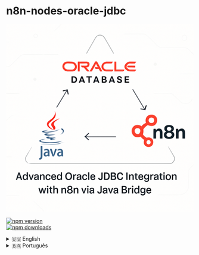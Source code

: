 # n8n-nodes-oracle-jdbc

![Oracle JDBC Advanced N8N](image/README/oracle-n8n.png)

[![npm version](https://img.shields.io/npm/v/n8n-nodes-oracle-jdbc.svg)](https://www.npmjs.com/package/n8n-nodes-oracle-jdbc)  
[![npm downloads](https://img.shields.io/npm/dt/n8n-nodes-oracle-jdbc.svg)](https://www.npmjs.com/package/n8n-nodes-oracle-jdbc)

<details close>
<summary>🇺🇸 English</summary>

---

# 📖 Documentation in English

## 📋 About

Enterprise-grade solution for integrating n8n with Oracle databases using official JDBC technology (ojdbc, UCP), Java Bridge, focusing on high performance, security, and scalability.

**Author:** Jônatas Meireles Sousa Vieira  
**Email:** [jonatas.mei@outlook.com](mailto:jonatas.mei@outlook.com)  
**GitHub:** [@jonales](https://github.com/jonales)

---

## ⭐ Main Features

- **Oracle Enterprise JDBC:** Thin, UCP pooling, failover, Oracle RAC and ADG
- **Advanced Pooling:** Configurable, monitorable, and intelligent pools
- **Batch Operations:** Massive inserts/updates (bulk), optimized processing
- **Transaction Management:** ACID block with savepoint, partial rollback, isolation
- **Full PL/SQL Support:** Procedures, functions, packages, complete IN/OUT control
- **Cloud Support:** OCI, Oracle Wallet, IAM integration
- **Connection Labeling:** Fine-grained auditing and session traceability
- **Security:** SSL/TLS, Wallet, protected logs
- **Monitoring:** Pool statistics, health checks, detailed logging

---

## ⚙️ Installation

```bash
npm install n8n-nodes-oracle-jdbc
```

> Requires Java 11+ and Oracle JDBC drivers (ojdbc11.jar, ucp.jar) inside `/lib`.  
> Use `npm run setup:java` to prepare the environment and check the instructions to download the drivers.

---

## 🔑 Credential Configuration

In n8n, create credentials with the following parameters:

| Field              | Example                           |
| ------------------ | --------------------------------- |
| Host               | `oracle-srv.example.com`          |
| Port               | `1521`                            |
| Connection Type    | `service` / `sid` / `tns`         |
| Service Name       | `ORCL`, `PROD`, `XEPDB1`          |
| Username           | `app_user`                        |
| Password           | `**********`                      |
| Connection Options | Timeout, SSL, wallet, schema, ... |

#### Connection String Examples

- Service: `oracle1.company.com:1521/PROD`
- TNS: `(DESCRIPTION=(ADDRESS=(PROTOCOL=TCP)(HOST=dbhost)(PORT=1521))(CONNECT_DATA=(SERVICE_NAME=MYDB)))`

---

## 🚀 Usage Examples

### **Full Transaction**

```sql
INSERT INTO orders (customer_id, amount) VALUES (:cust_id, :amount);
UPDATE stock SET qty = qty - :qty WHERE product_id = :prod_id;
SAVEPOINT sp1;
DELETE FROM cart WHERE customer_id = :cust_id;
```

### **Optimized Bulk Insert**

Define operation type as "batch", target table, and data batch:

```json
{
	"operationType": "batch",
	"tableName": "customers",
	"batchSize": 1000
}
```

### **Procedure Execution**

```json
{
	"operationType": "procedure",
	"procedureName": "update_price",
	"parameters": [
		{ "name": "p_product_id", "type": "IN", "dataType": "NUMBER", "value": 123 },
		{ "name": "p_new_price", "type": "IN", "dataType": "NUMBER", "value": 72.5 }
	]
}
```

### **Enterprise Pooling**

```ts
import { PoolConfigurationPresets } from './core/AdvancedPoolConfig';

const poolConfig = PoolConfigurationPresets.getHighVolumeOLTP();
```

---

## 🏢 Intelligent Connection Pools

| Type      | Min/Max | Timeout | Use Case                     |
| --------- | ------- | ------- | ---------------------------- |
| Standard  | 5/20    | 30s     | General workloads            |
| High OLTP | 10/50   | 5s      | Very high transaction volume |
| Analytics | 5/20    | 300s    | Reports and queries          |
| Cloud     | 5/25    | 60s     | Integrated with OCI/Wallet   |
| RAC/ADG   | 8/40    | 10s     | High availability setups     |

---

## 📊 Monitoring and Performance

- Batch tested with **hundreds of thousands of records**
- RAC/ADG failover supported via `EnterpriseConnectionPool`
- Pool manager with statistics: connections, borrowed, available, peak, failed
- Configurable statement cache, customizable health-check

---

## 🛡️ Security

- Native support for **SSL/TLS**, Wallet, CA, client certs, etc.
- **Connection Labeling** for session-state auditing
- Mandatory bind parameters (SQL Injection proof)
- Detailed logs and stack traces for enterprise troubleshooting

---

## 🧪 Project Structure

```text
n8n-nodes-oracle-jdbc/
├── core/
│   ├── AdvancedPoolConfig.ts
│   ├── BatchOperations.ts
│   ├── ConnectionPool.ts
│   ├── EnterpriseConnectionPool.ts
│   ├── PoolManager.ts
│   ├── JdbcConnectionManager.ts
│   ├── OracleJdbcDriver.ts
│   ├── TransactionManager.ts
│   ├── QueryExecutor.ts
│   ├── StoredProcedureExecutor.ts
├── types/
│   ├── JdbcTypes.ts
│   ├── OracleTypes.ts
│   ├── ConfigTypes.ts
├── utils/
│   ├── ErrorHandler.ts
│   ├── ParameterBinder.ts
│   ├── ResultMapper.ts
│   ├── SqlParser.ts
├── scripts/
│   ├── download-jdbc.js
│   ├── setup-java.js
├── nodes/
│   └── OracleJdbcDatabase.node.ts
├── credentials/
│   └── OracleJdbc.credentials.ts
├── lib/
│   ├── ojdbc11.jar
│   ├── ucp.jar
│   └── orai18n.jar
```

---

## 🔧 Scripts and Development

```bash
npm run setup:java        # Prepare Java environment
npm run download:jdbc     # Download JDBC drivers
npm run build             # Build Typescript + assets
npm run dev               # Hot reload / dev environment
npm run lint              # ESLint + Prettier
npm run test              # Automated tests
npm run validate          # Pre-release checks
npm run clean             # Cleanup dist folder
```

---

## 🤝 Contributing

Contributions are **welcome**!  
Follow this flow:

1. Fork
2. Feature branch: `feature/new-feature`
3. Commit and push
4. Submit a descriptive pull request

Suggestions: bug fixes, examples, optimizations, new features, docs, tests.

---

## 💰 Support This Project

If this project helps you, consider supporting it!

<div align="center">

### PIX:

<img src="image/README/qrcode-pix-jonatas.mei@outlook.com.png" alt="QR Code PIX" width="150" />

**PIX Key:** jonatas.mei@outlook.com

### Cryptocurrency Donation

<table style="width:100%; border:none;">
  <tr style="border:none;">
    <td style="text-align:center; padding:10px; border:none;">
      <h4>Bitcoin (BTC)</h4>
      <img src="image/README/btc.jpeg" alt="QR Code BTC" width="150" />
      <br>
      <code>bc1qdq9rj7565c4fvr7t3xut6z0tjd65p4mudrc0ll</code>
      <br>
      <a href="https://link.trustwallet.com/send?asset=c0&address=bc1qdq9rj7565c4fvr7t3xut6z0tjd65p4mudrc0ll">Pay with Trust Wallet</a>
    </td>
    <td style="text-align:center; padding:10px; border:none;">
      <h4>Ethereum (ETH)</h4>
      <img src="image/README/eth.jpeg" alt="QR Code ETH" width="150" />
      <br>
      <code>0xA35A984401Ae9c81ca2d742977E603421df45419</code>
      <br>
      <a href="https://link.trustwallet.com/send?address=0xA35A984401Ae9c81ca2d742977E603421df45419&asset=c60">Pay with Trust Wallet</a>
    </td>
  </tr>
  <tr style="border:none;">
    <td style="text-align:center; padding:10px; border:none;">
      <h4>BNB</h4>
      <img src="image/README/bnb.jpeg" alt="QR Code BNB" width="150" />
      <br>
      <code>0xA35A984401Ae9c81ca2d742977E603421df45419</code>
      <br>
      <a href="https://link.trustwallet.com/send?address=0xA35A984401Ae9c81ca2d742977E603421df45419&asset=c20000714">Pay with Trust Wallet</a>
    </td>
    <td style="text-align:center; padding:10px; border:none;">
      <h4>Polygon (POL)</h4>
      <img src="image/README/pol.jpeg" alt="QR Code POL" width="150" />
      <br>
      <code>0xA35A984401Ae9c81ca2d742977E603421df45419</code>
      <br>
      <a href="https://link.trustwallet.com/send?asset=c966&address=0xA35A984401Ae9c81ca2d742977E603421df45419">Pay with Trust Wallet</a>
    </td>
  </tr>
</table>

---

## 📄 License

This project is licensed under the **MIT License** – see [LICENSE.md](LICENSE.md) for details.

```

MIT License

Copyright (c) 2025 Jônatas Meireles Sousa Vieira

Permission is hereby granted, free of charge, to any person obtaining a copy
of this software and associated documentation files (the "Software"), to deal
in the Software without restriction, including without limitation the rights
to use, copy, modify, merge, publish, distribute, sublicense, and/or sell
copies of the Software, and to permit persons to whom the Software is
furnished to do so, subject to the following conditions:

The above copyright notice and this permission notice shall be included in all
copies or substantial portions of the Software.

THE SOFTWARE IS PROVIDED "AS IS", WITHOUT WARRANTY OF ANY KIND, EXPRESS OR
IMPLIED, INCLUDING BUT NOT LIMITED TO THE WARRANTIES OF MERCHANTABILITY,
FITNESS FOR A PARTICULAR PURPOSE AND NONINFRINGEMENT. IN NO EVENT SHALL THE
AUTHORS OR COPYRIGHT HOLDERS BE LIABLE FOR ANY CLAIM, DAMAGES OR OTHER
LIABILITY, WHETHER IN AN ACTION OF CONTRACT, TORT OR OTHERWISE, ARISING FROM,
OUT OF OR IN CONNECTION WITH THE SOFTWARE OR THE USE OR OTHER DEALINGS IN THE
SOFTWARE.

```

---

## 👨‍💻 Author

**Jônatas Meireles Sousa Vieira**  
📧 [jonatas.mei@outlook.com](mailto:jonatas.mei@outlook.com)  
🔗 [github.com/jonales](https://github.com/jonales)  
🌐 [LinkedIn](https://www.linkedin.com/in/jonatasmeireles/)

---

## 📚 Links

- [Oracle Database Documentation](https://docs.oracle.com/en/database/oracle/oracle-database/)
- [n8n Community Nodes](https://docs.n8n.io/integrations/community-nodes/)
- [Report Issues](https://github.com/jonales/n8n-nodes-oracle-jdbc/issues)
- [Discussions](https://github.com/jonales/n8n-nodes-oracle-jdbc/discussions)

---

<div align="center">

**⭐ Star if you like it!**

[![GitHub stars](https://img.shields.io/github/stars/jonales/n8n-nodes-oracle-jdbc.svg?style=social&label=Star)](https://github.com/jonales/n8n-nodes-oracle-jdbc)  
[![GitHub forks](https://img.shields.io/github/forks/jonales/n8n-nodes-oracle-jdbc.svg?style=social&label=Fork)](https://github.com/jonales/n8n-nodes-oracle-jdbc/fork)

Made with ❤️ 100% original, no third-party forks!

</div>

</details>

<details>
<summary>🇧🇷 Português</summary>

---

# 📖 Documentação em Português

## 📋 Sobre

Solução empresarial para integração entre n8n e bancos Oracle usando tecnologia JDBC oficial (ojdbc, UCP), Java Bridge e foco em alta performance, segurança e escalabilidade.

**Autor:** Jônatas Meireles Sousa Vieira  
**Email:** [jonatas.mei@outlook.com](mailto:jonatas.mei@outlook.com)  
**GitHub:** [@jonales](https://github.com/jonales)

---

## ⭐ Principais Recursos

- **JDBC Oracle Enterprise:** Thin, pooling UCP, failover, Oracle RAC e ADG
- **Pooling Avançado:** Pools configuráveis, monitoráveis e inteligentes
- **Batch Operations:** Inserts/updates massivos (bulk), processamento otimizado
- **Gestão de Transações:** Block ACID com savepoint, rollback parcial, isolamento
- **PL/SQL Completo:** Procedures, functions, packages, controle total de IN/OUT
- **Suporte Cloud:** Suporte OCI, Oracle Wallet, IAM integration
- **Connection Labeling:** Auditoria fina e rastreabilidade de sessões
- **Segurança:** SSL/TLS, Wallet, logs protegidos
- **Monitoração:** Estatísticas de pool, healthcheck, logging detalhado

---

## ⚙️ Instalação

```

npm install n8n-nodes-oracle-jdbc

```

> É necessário Java 11+ e os drivers Oracle JDBC (ojdbc11.jar, ucp.jar) no diretório `/lib`.  
> Use `npm run setup:java` para preparar o ambiente e veja orientações para baixar os drivers.

---

## 🔑 Configuração de Credenciais

No n8n, crie credenciais com os parâmetros:

| Campo              | Exemplo                           |
| ------------------ | --------------------------------- |
| Host               | `oracle-srv.exemplo.com`          |
| Port               | `1521`                            |
| Connection Type    | `service`/`sid`/`tns`             |
| Service Name       | `ORCL`, `PROD`, `XEPDB1`          |
| Username           | `app_user`                        |
| Password           | `**********`                      |
| Connection Options | Timeout, SSL, wallet, schema, ... |

#### Exemplos de Connection String

- Service: `oracle1.empresa.com:1521/PROD`
- TNS: `(DESCRIPTION=(ADDRESS=(PROTOCOL=TCP)(HOST=dbhost)(PORT=1521))(CONNECT_DATA=(SERVICE_NAME=MYDB)))`

---

## 🚀 Exemplos de Uso

### **Transação Completa**

```sql
INSERT INTO pedidos (cliente_id, valor) VALUES (:cli_id, :valor);
UPDATE estoque SET qtd = qtd - :qtd WHERE produto_id = :prod_id;
SAVEPOINT sp1;
DELETE FROM carrinho WHERE cliente_id = :cli_id;
```

### **Bulk Insert Otimizado**

Defina operação "batch", tabela de destino e lote de dados:

```json
{
	"operationType": "batch",
	"tableName": "customers",
	"batchSize": 1000
}
```

### **Execução de Procedure**

```json
{
	"operationType": "procedure",
	"procedureName": "update_price",
	"parameters": [
		{ "name": "p_product_id", "type": "IN", "dataType": "NUMBER", "value": 123 },
		{ "name": "p_new_price", "type": "IN", "dataType": "NUMBER", "value": 72.5 }
	]
}
```

### **Pooling Empresarial**

```ts
import { PoolConfigurationPresets } from './core/AdvancedPoolConfig';

const poolConfig = PoolConfigurationPresets.getHighVolumeOLTP();
```

---

## 🏢 Pools de Conexão Inteligentes

| Tipo      | Min/Max | Timeout | Uso                       |
| --------- | ------- | ------- | ------------------------- |
| Standard  | 5/20    | 30s     | Workloads gerais          |
| High OLTP | 10/50   | 5s      | Altíssimo volume          |
| Analytics | 5/20    | 300s    | Relatórios e consultas    |
| Cloud     | 5/25    | 60s     | Integrado ao OCI/Wallet   |
| RAC/ADG   | 8/40    | 10s     | Alta disponibilidade real |

---

## 📊 Monitoramento e Performance

- Batch testado para **centenas de milhares de registros**
- RAC/ADG failover suportado via `EnterpriseConnectionPool`
- Pool manager com estatísticas: conexões, borrow, available, peak, failed
- Statement cache configurável, health-check customizável

---

## 🛡️ Segurança

- Suporte nativo a **SSL/TLS**, Wallet, CA, client cert, etc.
- **Connection Labeling** para auditoria session-state
- Parâmetros bind obrigatórios (sem SQL Injection)
- Logs detalhados e stacktraces orientados para troubleshooting corporativo

---

## 🧪 Estrutura do Projeto

```

n8n-nodes-oracle-jdbc/
├── core/
│   ├── AdvancedPoolConfig.ts
│   ├── BatchOperations.ts
│   ├── ConnectionPool.ts
│   ├── EnterpriseConnectionPool.ts
│   ├── PoolManager.ts
│   ├── JdbcConnectionManager.ts
│   ├── OracleJdbcDriver.ts
│   ├── TransactionManager.ts
│   ├── QueryExecutor.ts
│   ├── StoredProcedureExecutor.ts
├── types/
│   ├── JdbcTypes.ts
│   ├── OracleTypes.ts
│   ├── ConfigTypes.ts
├── utils/
│   ├── ErrorHandler.ts
│   ├── ParameterBinder.ts
│   ├── ResultMapper.ts
│   ├── SqlParser.ts
├── scripts/
│   ├── download-jdbc.js
│   ├── setup-java.js
├── nodes/
│   └── OracleJdbcDatabase.node.ts
├── credentials/
│   └── OracleJdbc.credentials.ts
├── lib/
│   ├── ojdbc11.jar
│   ├── ucp.jar
│   └── orai18n.jar

```

---

## 🔧 Scripts e Desenvolvimento

```

npm run setup:java        \# Prepara ambiente Java
npm run download:jdbc     \# Orienta download dos drivers
npm run build             \# Build Typescript + assets
npm run dev               \# Hot reload / ambiente dev
npm run lint              \# ESLint + Prettier
npm run test              \# Testes automatizados
npm run validate          \# Checagem geral pré-release
npm run clean             \# Limpeza do dist

```

---

## 🤝 Contribuindo

Contribuições são **bem-vindas**!  
Siga o fluxo:

1. Fork
2. Branch de feature: `feature/nova-funcionalidade`
3. Commit e push
4. Pull-request explicativo  
   Sugestões: correções, exemplos, otimizações, novos recursos, documentações, testes.

---

## 💰 Apoie este projeto

Se o projeto te ajuda, considere apoiar!

<div align="center">

### PIX:

<img src="image/README/qrcode-pix-jonatas.mei@outlook.com.png" alt="QR Code PIX" width="150" />

**Chave PIX:** jonatas.mei@outlook.com

### Doação em Criptomoeda

<table style="width:100%; border:none;">
  <tr style="border:none;">
    <td style="text-align:center; padding:10px; border:none;">
      <h4>Bitcoin (BTC)</h4>
      <img src="image/README/btc.jpeg" alt="QR Code BTC" width="150" />
      <br>
      <code>bc1qdq9rj7565c4fvr7t3xut6z0tjd65p4mudrc0ll</code>
      <br>
      <a href="https://link.trustwallet.com/send?asset=c0&address=bc1qdq9rj7565c4fvr7t3xut6z0tjd65p4mudrc0ll">Pagar com Trust Wallet</a>
    </td>
    <td style="text-align:center; padding:10px; border:none;">
      <h4>Ethereum (ETH)</h4>
      <img src="image/README/eth.jpeg" alt="QR Code ETH" width="150" />
      <br>
      <code>0xA35A984401Ae9c81ca2d742977E603421df45419</code>
      <br>
      <a href="https://link.trustwallet.com/send?address=0xA35A984401Ae9c81ca2d742977E603421df45419&asset=c60">Pagar com Trust Wallet</a>
    </td>
  </tr>
  <tr style="border:none;">
    <td style="text-align:center; padding:10px; border:none;">
      <h4>BNB</h4>
      <img src="image/README/bnb.jpeg" alt="QR Code BNB" width="150" />
      <br>
      <code>0xA35A984401Ae9c81ca2d742977E603421df45419</code>
      <br>
      <a href="https://link.trustwallet.com/send?address=0xA35A984401Ae9c81ca2d742977E603421df45419&asset=c20000714">Pagar com Trust Wallet</a>
    </td>
    <td style="text-align:center; padding:10px; border:none;">
      <h4>Polygon (POL)</h4>
      <img src="image/README/pol.jpeg" alt="QR Code POL" width="150" />
      <br>
      <code>0xA35A984401Ae9c81ca2d742977E603421df45419</code>
      <br>
      <a href="https://link.trustwallet.com/send?asset=c966&address=0xA35A984401Ae9c81ca2d742977E603421df45419">Pagar com Trust Wallet</a>
    </td>
  </tr>
</table>

</div>

---

## 📄 Licença

Este projeto está licenciado sob a **Licença MIT** - veja o arquivo [LICENSE.md](LICENSE.md) para detalhes.

```

MIT License

Copyright (c) 2025 Jônatas Meireles Sousa Vieira

Permission is hereby granted, free of charge, to any person obtaining a copy
of this software and associated documentation files (the "Software"), to deal
in the Software without restriction, including without limitation the rights
to use, copy, modify, merge, publish, distribute, sublicense, and/or sell
copies of the Software, and to permit persons to whom the Software is
furnished to do so, subject to the following conditions:

The above copyright notice and this permission notice shall be included in all
copies or substantial portions of the Software.

THE SOFTWARE IS PROVIDED "AS IS", WITHOUT WARRANTY OF ANY KIND, EXPRESS OR
IMPLIED, INCLUDING BUT NOT LIMITED TO THE WARRANTIES OF MERCHANTABILITY,
FITNESS FOR A PARTICULAR PURPOSE AND NONINFRINGEMENT. IN NO EVENT SHALL THE
AUTHORS OR COPYRIGHT HOLDERS BE LIABLE FOR ANY CLAIM, DAMAGES OR OTHER
LIABILITY, WHETHER IN AN ACTION OF CONTRACT, TORT OR OTHERWISE, ARISING FROM,
OUT OF OR IN CONNECTION WITH THE SOFTWARE OR THE USE OR OTHER DEALINGS IN THE
SOFTWARE.

```

---

## 👨‍💻 Autor

**Jônatas Meireles Sousa Vieira**  
📧 [jonatas.mei@outlook.com](mailto:jonatas.mei@outlook.com)  
🔗 [github.com/jonales](https://github.com/jonales)  
🌐 [LinkedIn](https://www.linkedin.com/in/jonatasmeireles/)

---

## 📚 Links

- [Oracle Database Documentation](https://docs.oracle.com/en/database/oracle/oracle-database/)
- [n8n Community Nodes](https://docs.n8n.io/integrations/community-nodes/)
- [Report Issues](https://github.com/jonales/n8n-nodes-oracle-jdbc/issues)
- [Discussions](https://github.com/jonales/n8n-nodes-oracle-jdbc/discussions)

---

<div align="center">

**⭐ Dê uma estrela se gostou!**

[![GitHub stars](https://img.shields.io/github/stars/jonales/n8n-nodes-oracle-jdbc.svg?style=social&label=Star)](https://github.com/jonales/n8n-nodes-oracle-jdbc)
[![GitHub forks](https://img.shields.io/github/forks/jonales/n8n-nodes-oracle-jdbc.svg?style=social&label=Fork)](https://github.com/jonales/n8n-nodes-oracle-jdbc/fork)

Made with ❤️ 100% autoral, sem forks de terceiros!

</div>
</details>
